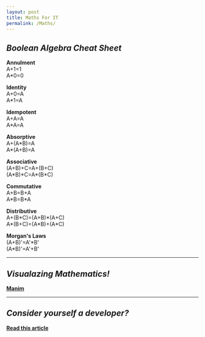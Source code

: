 ```yaml
---
layout: post
title: Maths For IT
permalink: /Maths/
---
```


## *Boolean Algebra Cheat Sheet* 

**Annulment**   
A+1=1  
A*0=0 

**Identity**  
A+0=A  
A*1=A 

**Idempotent**  
A+A=A  
A*A=A 

**Absorptive**  
A+(A\*B)=A  
A*(A+B)=A 

**Associative**  
(A+B)+C=A+(B+C)  
(A\*B)\*C=A\*(B*C) 

**Commutative**   
A+B=B+A  
A\*B=B*A 

**Distributive**   
A+(B\*C)=(A+B)*(A+C)  
A\*(B+C)=(A\*B)+(A\*C) 

**Morgan's Laws**   
(A+B)'=A'\*B'  
(A*B)'=A'+B' 

---
## *Visualazing Mathematics!*
[**Manim**](https://www.youtube.com/playlist?list=PL2B6OzTsMUrwo4hA3BBfS7ZR34K361Z8F)

---

## *Consider yourself a developer?* 

[**Read this article**](https://blog.usejournal.com/consider-yourself-a-developer-you-should-solve-the-project-euler-problems-ed8d13397c9c) 